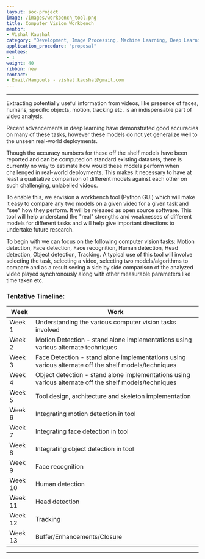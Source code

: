 ```yaml
---
layout: soc-project
image: /images/workbench_tool.png
title: Computer Vision Workbench
mentor: 
- Vishal Kaushal
category: "Development, Image Processing, Machine Learning, Deep Learning"
application_procedure: "proposal"
mentees:
- 1
weight: 40
ribbon: new
contact: 
- Email/Hangouts - vishal.kaushal@gmail.com
---
```


---

Extracting potentially useful information from videos, like presence of faces, humans, specific objects, motion, tracking etc. is an indispensable part of video analysis. 

Recent advancements in deep learning have demonstrated good accuracies on many of these tasks, however these models do not yet generalize well to the unseen real-world deployments. 

<!-- break-->

Though the accuracy numbers for these off the shelf models have been reported and can be computed on standard existing datasets, there is currently no way to estimate how would these models perform when challenged in real-world deployments. This makes it necessary to have at least a qualitative comparison of different models against each other on such challenging, unlabelled videos. 

<!-- break-->

To enable this, we envision a workbench tool (Python GUI) which will make it easy to compare any two models on a given video for a given task and "see" how they perform. It will be released as open source software. This tool will help understand the "real" strengths and weaknesses of different models for different tasks and will help give important directions to undertake future research. 

<!-- break-->

To begin with we can focus on the following computer vision tasks: Motion detection, Face detection, Face recognition, Human detection, Head detection, Object detection, Tracking. A typical use of this tool will involve selecting the task, selecting a video, selecting two models/algorithms to compare and as a result seeing a side by side comparison of the analyzed video played synchronously along with other measurable parameters like time taken etc.

<!--break-->

### Tentative Timeline:

| Week | Work |
| --- | --- |
|Week 1  | Understanding the various computer vision tasks involved |
|Week 2  | Motion Detection - stand alone implementations using various alternate techniques |
|Week 3  | Face Detection - stand alone implementations using various alternate off the shelf models/techniques |
|Week 4  | Object detection - stand alone implementations using various alternate off the shelf models/techniques |
|Week 5  | Tool design, architecture and skeleton implementation |
|Week 6  | Integrating motion detection in tool |
|Week 7  | Integrating face detection in tool |
|Week 8  | Integrating object detection in tool |
|Week 9  | Face recognition |
|Week 10 | Human detection |
|Week 11 | Head detection |
|Week 12 | Tracking |
|Week 13 | Buffer/Enhancements/Closure |

<!-- break-->
---
